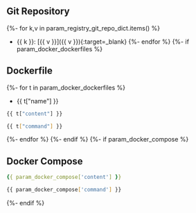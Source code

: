 ## Git Repository
{%- for k,v in param_registry_git_repo_dict.items() %}
  - {{ k }}: [{{ v }}]({{ v }}){:target=_blank}
{%- endfor %}
{%- if param_docker_dockerfiles %}
## Dockerfile
{%- for t in param_docker_dockerfiles %}
- {{ t["name"] }}
```dockerfile
{{ t["content"] }}
```
```bash
{{ t["command"] }}
```
{%- endfor %}
{%- endif %}
{%- if param_docker_compose %}
## Docker Compose
```yaml
{{ param_docker_compose['content'] }}
```
```bash
{{ param_docker_compose['command'] }}
```
{%- endif %}